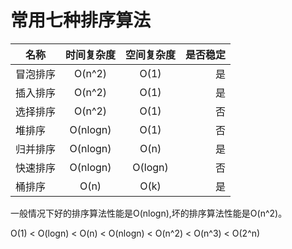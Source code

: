 #  常用七种排序算法

名称 | 时间复杂度 | 空间复杂度| 是否稳定
---|:--:|:--:|---:
冒泡排序 | O(n^2)  | O(1) |  是
插入排序 | O(n^2)  | O(1) |  是
选择排序 | O(n^2)  | O(1) |  否
堆排序  | O(nlogn) | O(1) |  否
归并排序 | O(nlogn) | O(n) |  是
快速排序 | O(nlogn) | O(logn) |  否
桶排序   | O(n)  | O(k)  |  是

一般情况下好的排序算法性能是O(nlogn),坏的排序算法性能是O(n^2)。

O(1) < O(logn) < O(n) < O(nlogn) < O(n^2) < O(n^3) < O(2^n)      
